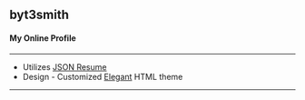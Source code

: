 ## byt3smith
#### My Online Profile
---
* Utilizes [JSON Resume]('https://github.com/jsonresume')
* Design - Customized [Elegant]('http://themes.jsonresume.org/theme/elegant') HTML theme
---
